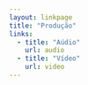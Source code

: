 ```yaml
---
layout: linkpage
title: "Produção"
links:
  - title: "Aúdio"
    url: audio
  - title: "Vídeo"
    url: video
---
```


